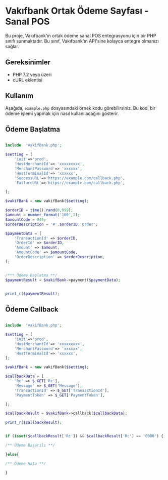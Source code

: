 # Vakıfbank Ortak Ödeme Sayfası - Sanal POS

Bu proje, Vakıfbank'ın ortak ödeme sanal POS entegrasyonu için bir PHP sınıfı sunmaktadır. Bu sınıf, Vakıfbank'ın API'sine kolayca entegre olmanızı sağlar.

## Gereksinimler

- PHP 7.2 veya üzeri
- cURL eklentisi

## Kullanım

Aşağıda, `example.php` dosyasındaki örnek kodu görebilirsiniz. Bu kod, bir ödeme işlemi yapmak için nasıl kullanılacağını gösterir.


## Ödeme Başlatma


```php

include  'vakifBank.php';

$setting = [
    'init'=>'prod',
    'HostMerchantId'=> 'xxxxxxxxx',
    'MerchantPassword'=> 'xxxxxx',
    'HostTerminalId'=> 'xxxxxx',
    'SuccessURL'=>'https://example.com/callback.php',
    'FailureURL'=>'https://example.com/callback.php',

];

$vakifBank = new vakifBank($setting);

$orderID = time().rand(0,999);
$amount = number_format('100',2);
$amountCode = 949;
$orderDescription = '#'.$orderID.'Order';

$paymentData = [
    'TransactionId' => $orderID,
    'OrderId' => $orderID,
    'Amount' => $amount,
    'AmountCode' => $amountCode,
    'OrderDescription' => $orderDescription,
];


/*** Ödeme Başlatma **/
$paymentResult = $vakifBank->payment($paymentData);


print_r($paymentResult);

```


## Ödeme Callback


```php

include  'vakifBank.php';

$setting = [
    'init'=>'prod',
    'HostMerchantId'=> 'xxxxxxxxx',
    'MerchantPassword'=> 'xxxxxx',
    'HostTerminalId'=> 'xxxxxx',
];

$vakifBank = new vakifBank($setting);

$callbackData = [
    'Rc' => $_GET['Rc'],
    'Message' => $_GET['Message'],
    'TransactionId' => $_GET['TransactionId'],
    'PaymentToken' => $_GET['PaymentToken'],

];

$callbackResult = $vakifBank->callback($callbackData);

print_r($callbackResult);


if (isset($callbackResult['Rc']) && $callbackResult['Rc'] == '0000') {

/** Ödeme Başarılı **/

}else{

/** Ödeme Hata **/

}

```
